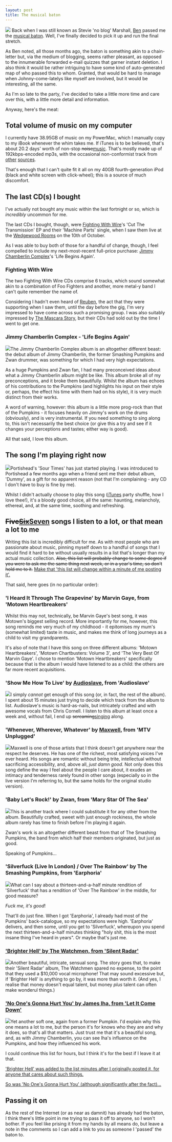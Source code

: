 ```yaml
---
layout: post
title: The musical baton
---
```

![][iTunes image]
Back when I was still known as Stevie 'no blog' Marshall, [Ben][] passed
me the [musical baton][ben baton]. Well, I've finally decided to pick it
up and run the final stretch.

As Ben noted, all those months ago, the baton is something akin to a
chain-letter but, via the medium of blogging, seems rather pleasant, as
opposed to the innumerable forwarded e-mail quizzes that garner instant
deletion. I also think it would be rather intriguing to have some kind
of auto-generated map of who passed this to whom. Granted, that would be
hard to manage when Johnny-come-latelys like myself are involved, but it
would be interesting, all the same.

As I'm so late to the party, I've decided to take a little more time and
care over this, with a little more detail and information.

Anyway, here's the meat:

## Total volume of music on my computer

I currently have 38.95GB of music on my PowerMac, which I manually copy
to my iBook whenever the whim takes me. If iTunes is to be believed,
that's about 20.2 days' worth of non-stop
<del>noise</del><ins>music</ins>. That's mostly made up of
192kbps-encoded mp3s, with the occasional non-conformist track from
[other][Brad Sucks] [sources][MC Frontalot].

That's enough that I can't quite fit it all on my 40GB fourth-generation
iPod (black and white screen with click-wheel); this is a source of much
discomfort.

## The last CD(s) I bought

I've actually not bought any music within the last fortnight or so,
which is *incredibly* uncommon for me.

The last CDs I bought, though, were [Fighting With Wire][]'s 'Cut The
Transmission' EP and their 'Machine Parts' single, when I saw them live
at the [Wedgewood Rooms][] on the 10th of October.

As I was able to buy both of those for a handful of change, though, I
feel compelled to include my next-most-recent full-price purchase:
[Jimmy Chamberlin Complex][]'s 'Life Begins Again'.

### Fighting With Wire

The two Fighting With Wire CDs comprise 6 tracks, which sound somewhat
akin to a combination of Foo Fighters and another, more metal-y band I
can't quite remember the name of.

Considering I hadn't even heard of [Reuben][], the act that they were
supporting when I saw them, until the day before the gig, I'm very
impressed to have come across such a promising group. I was also
suitably impressed by [The Mascara Story][], but their CDs had sold out
by the time I went to get one.

### Jimmy Chamberlin Complex - 'Life Begins Again'

![](/images/posts/the-musical-baton/lifeBeginsAgain.jpg)The Jimmy
Chamberlin Complex album is an altogether different beast: the debut
album of Jimmy Chamberlin, the former Smashing Pumpkins and Zwan
drummer, was something for which I had very high expectations.

As a huge Pumpkins and Zwan fan, I had many preconceived ideas about
what a Jimmy Chamberlin album might be like. This album broke all of my
preconceptions, and it broke them beautifully. Whilst the album has
echoes of his contributions to the Pumpkins (and highlights his input on
their style or, perhaps, the effect his time with them had on his
style), it is very much distinct from their works.

A word of warning, however: this album is a little more prog-rock than
that of the Pumpkins - it focuses heavily on Jimmy's work on the drums
(obviously), and is very instrumental. If you need something to sing
along to, this isn't necessarily the best choice (or give this a try and
see if it changes your perceptions and tastes; either way is good).

All that said, I love this album.

## The song I'm playing right now

![](/images/posts/the-musical-baton/dummy.jpg)Portishead's 'Sour Times'
has just started playing. I was introduced to Portishead a few months
ago when a friend sent me their debut album, 'Dummy', as a gift for no
apparent reason (not that I'm complaining - any CD I don't have to buy
is fine by me).

Whilst I didn't actually choose to play this song ([iTunes][] party
shuffle, how I love thee!), it's a bloody good choice, all the same:
haunting, melancholy, ethereal, and, at the same time, soothing and
refreshing.

## <del>Five</del><del><ins>Six</ins></del><ins>Seven</ins> songs I listen to a lot, or that mean a lot to me

Writing this list is incredibly difficult for me. As with most people
who are passionate about music, pinning myself down to a handful of
songs that I would find it hard to be without usually results in a list
that's longer than my actual music collection. <del>Also, this list will
probably change to some degree if you were to ask me the same thing next
week, or in a year's time, so don't hold me to it.</del> <ins>Make that
'this list will change within a minute of me posting it'.</ins>

That said, here goes (in no particular order):

### 'I Heard It Through The Grapevine' by Marvin Gaye, from 'Motown Heartbreakers'

Whilst this may not, technically, be Marvin Gaye's best song, it was
Motown's biggest selling record. More importantly for me, however, this
song reminds me very much of my childhood - it epitomises my mum's
(somewhat limited) taste in music, and makes me think of long journeys
as a child to visit my grandparents.

It's also of note that I have this song on three different albums:
'Motown Heartbreakers', 'Motown Chartbusters: Volume 3', and 'The Very
Best Of Marvin Gaye'. I chose to mention 'Motown Heartbreakers'
specifically because that is the album I would have listened to as a
child: the others are far more recent acquisitions.

### 'Show Me How To Live' by [Audioslave](http://www.audioslave.com/), from 'Audioslave'

![](/images/posts/the-musical-baton/audioslave.jpg)I simply *cannot* get
enough of this song (or, in fact, the rest of the album). I spent about
15 minutes just trying to decide which track from the album to list.
Audioslave's music is hard-as-nails, but intricately crafted and with
awesome vocals from Chris Cornell. I listen to this album at least once
a week and, without fail, I end up
<del>screaming</del><ins>singing</ins> along.

### 'Whenever, Wherever, Whatever' by [Maxwell](http://www.musze.com/), from 'MTV Unplugged'

![](/images/posts/the-musical-baton/mtvUnplugged.jpg)Maxwell is one of
those artists that I think doesn't get anywhere near the respect he
deserves. He has one of the richest, most satisfying voices I've ever
heard. His songs are romantic without being trite, intellectual without
sacrificing accessibility, and, above all, *just damn good*. Not only
does this song define the way I feel about the people I care about, it
exudes an intimacy and tenderness rarely found in other songs
(especially so in the live version I'm referring to, but the same holds
for the original studio version).

### 'Baby Let's Rock!' by Zwan, from 'Mary Star Of The Sea'

![](/images/posts/the-musical-baton/maryStarOfTheSea.jpg)This is another
track where I could substitute it for any other from the album.
Beautifully crafted, sweet with just enough rockiness, the whole album
rarely has time to finish before I'm playing it again.

Zwan's work is an altogether different beast from that of The Smashing
Pumpkins, the band from which half their members originated, but just as
good.

Speaking of Pumpkins…

### 'Silverfuck (Live In London) / Over The Rainbow' by The Smashing Pumpkins, from 'Earphoria'

![](/images/posts/the-musical-baton/earphoria.jpg)What can I say about a
thirteen-and-a-half minute rendition of 'Silverfuck' that has a
rendition of 'Over The Rainbow' in the middle, for good measure?

*Fuck me, it's good*!

That'll do just fine. When I got 'Earphoria', I already had most of the
Pumpkins' back-catalogue, so my expectations were high. 'Earphoria'
delivers, and then some, until you get to 'Silverfuck', whereupon you
spend the next thirteen-and-a-half minutes thinking "holy shit, this is
the most insane thing I've heard in years". Or maybe that's just me.

### <ins>'Brighter Hell' by The Watchmen, from 'Silent Radar'</ins>

![](/images/posts/the-musical-baton/silentRadar.jpg)Another beautiful,
intricate, sensual song. The story goes that, to make their 'Silent
Radar' album, The Watchmen spared no expense, to the point that they
used a $10,000 vocal microphone! That may sound excessive but, if
'Brighter Hell' is anything to go by, it was more than worth it. (And
yes, I realise that money doesn't equal talent, but money *plus* talent
can often make wonderul things.)

### <ins>'No One's Gonna Hurt You' by James Iha, from 'Let It Come Down'</ins>

![](/images/posts/the-musical-baton/letItComeDown.jpg)Yet another soft
one, again from a former Pumpkin. I'd explain why this one means a lot
to me, but the person it's for knows who they are and why it does, so
that's all that matters. Just trust me that it's a beautiful song, and,
as with Jimmy Chamberlin, you can see Iha's influence on the Pumpkins,
and how they influenced his work.

I could continue this list for hours, but I think it's for the best if I
leave it at that.

<ins>'Brighter Hell' was added to the list minutes after I originally
posted it, for anyone that cares about such things.</ins>

<ins>So was 'No One's Gonna Hurt You' (although significantly after the
fact)…</ins>

## Passing it on

As the rest of the Internet (or as near as damnit) has already had the
baton, I think there's little point in me trying to pass it off to
anyone, so I won't bother. If you feel like prising it from my hands by
all means do, but leave a note in the comments so I can add a link to
you as someone I 'passed' the baton to.

[iTunes image]: /images/posts/the-musical-baton/iTunes.jpg
[Ben]: http://ben-ward.co.uk/
[ben baton]: http://ben-ward.co.uk/journal/musical_baton/
[Brad Sucks]: http://www.bradsucks.net/ "Brad Sucks"
[MC Frontalot]: http://www.frontalot.com/ "MC Frontalot"
[Fighting With Wire]: http://www.fightingwithwire.co.uk/
[Wedgewood Rooms]: http://www.wedgewood-rooms.co.uk/
[Jimmy Chamberlin Complex]: http://www.jimmychamberlincomplex.com/
[Reuben]: http://www.wordsfromreuben.com/
[The Mascara Story]: http://www.themascarastory.co.uk/
[iTunes]: http://www.apple.com/itunes/overview/
